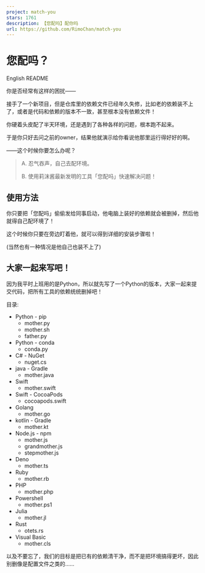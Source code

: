```yaml
---
project: match-you
stars: 1761
description: 【您配吗】配你吗
url: https://github.com/RimoChan/match-you
---
```


您配吗？
====

English README

你是否经常有这样的困扰——

接手了一个新项目，但是仓库里的依赖文件已经年久失修，比如老的依赖装不上了，或者是代码和依赖的版本不一致，甚至根本没有依赖文件！

你硬着头皮配了半天环境，还是遇到了各种各样的问题，根本跑不起来。

于是你只好去问之前的owner，结果他就演示给你看说他那里运行得好好的啊。

——这个时候你要怎么办呢？

> A. 忍气吞声，自己去配环境。
> 
> B. 使用莉沫酱最新发明的工具「您配吗」快速解决问题！

使用方法
----

你只要把「您配吗」偷偷发给同事启动，他电脑上装好的依赖就会被删掉，然后他就得自己配环境了！

这个时候你只要在旁边盯着他，就可以得到详细的安装步骤啦！

(当然也有一种情况是他自己也装不上了)

大家一起来写吧！
--------

因为我平时上班用的是Python，所以就先写了一个Python的版本，大家一起来提交代码，把所有工具的依赖统统删掉吧！

目录:

-   Python - pip
    -   mother.py
    -   mother.sh
    -   father.py
-   Python - conda
    -   conda.py
-   C# - NuGet
    -   nuget.cs
-   java - Gradle
    -   mother.java
-   Swift
    -   mother.swift
-   Swift - CocoaPods
    -   cocoapods.swift
-   Golang
    -   mother.go
-   kotlin - Gradle
    -   mother.kt
-   Node.js - npm
    -   mother.js
    -   grandmother.js
    -   stepmother.js
-   Deno
    -   mother.ts
-   Ruby
    -   mother.rb
-   PHP
    -   mother.php
-   Powershell
    -   mother.ps1
-   Julia
    -   mother.jl
-   Rust
    -   otets.rs
-   Visual Basic
    -   mother.cls

以及不要忘了，我们的目标是把已有的依赖清干净，而不是把环境搞得更坏，因此别删像是配置文件之类的……
